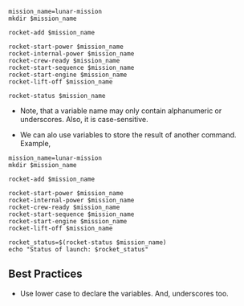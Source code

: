 ```
mission_name=lunar-mission
mkdir $mission_name

rocket-add $mission_name

rocket-start-power $mission_name
rocket-internal-power $mission_name
rocket-crew-ready $mission_name
rocket-start-sequence $mission_name
rocket-start-engine $mission_name
rocket-lift-off $mission_name

rocket-status $mission_name
```

* Note, that a variable name may only contain alphanumeric or underscores. Also, it is case-sensitive. 

* We can alo use variables to store the result of another command. Example, 

```
mission_name=lunar-mission
mkdir $mission_name

rocket-add $mission_name

rocket-start-power $mission_name
rocket-internal-power $mission_name
rocket-crew-ready $mission_name
rocket-start-sequence $mission_name
rocket-start-engine $mission_name
rocket-lift-off $mission_name

rocket_status=$(rocket-status $mission_name)
echo "Status of launch: $rocket_status"
```



## Best Practices ##

* Use lower case to declare the variables. And, underscores too. 
